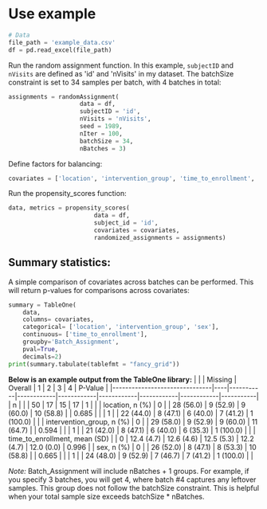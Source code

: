 # Use example

```python
# Data 
file_path = 'example_data.csv'
df = pd.read_excel(file_path)
```

Run the random assignment function. In this example, `subjectID` and `nVisits` are defined as 'id' and 'nVisits' in my dataset. The batchSize constraint is set to 34 samples per batch, with 4 batches in total:
```python
assignments = randomAssignment(
                    data = df, 
                    subjectID = 'id', 
                    nVisits = 'nVisits', 
                    seed = 1989,
                    nIter = 100,
                    batchSize = 34, 
                    nBatches = 3)
```

Define factors for balancing:
```python
covariates = ['location', 'intervention_group', 'time_to_enrollment', 'sex']
```  

Run the propensity_scores function:
```python
data, metrics = propensity_scores(
                        data = df, 
                        subject_id = 'id',
                        covariates = covariates, 
                        randomized_assignments = assignments)
```

## Summary statistics:
A simple comparison of covariates across batches can be performed. This will return p-values for comparisons across covariates:
```python
summary = TableOne(
    data, 
    columns= covariates,
    categorical= ['location', 'intervention_group', 'sex'],
    continuous= ['time_to_enrollment'], 
    groupby='Batch_Assignment',
    pval=True,
    decimals=2)
print(summary.tabulate(tablefmt = "fancy_grid"))
```

**Below is an example output from the TableOne library:**
|                               |    | Missing   | Overall    | 1          | 2          | 3          | 4          | P-Value   |
|-------------------------------|----|-----------|------------|------------|------------|------------|------------|-----------|
| n                             |    |           | 50         | 17         | 15         | 17         | 1          |           |
| location, n (%)               | 0  |           | 28 (56.0)  | 9 (52.9)   | 9 (60.0)   | 10 (58.8)  |            | 0.685     |
|                               | 1  |           | 22 (44.0)  | 8 (47.1)   | 6 (40.0)   | 7 (41.2)   | 1 (100.0)  |           |
| intervention_group, n (%)     | 0  |           | 29 (58.0)  | 9 (52.9)   | 9 (60.0)   | 11 (64.7)  |            | 0.594     |
|                               | 1  |           | 21 (42.0)  | 8 (47.1)   | 6 (40.0)   | 6 (35.3)   | 1 (100.0)  |           |
| time_to_enrollment, mean (SD) |    | 0         | 12.4 (4.7) | 12.6 (4.6) | 12.5 (5.3) | 12.2 (4.7) | 12.0 (0.0) | 0.996     |
| sex, n (%)                    | 0  |           | 26 (52.0)  | 8 (47.1)   | 8 (53.3)   | 10 (58.8)  |            | 0.665     |
|                               | 1  |           | 24 (48.0)  | 9 (52.9)   | 7 (46.7)   | 7 (41.2)   | 1 (100.0)  |           |

*Note:* Batch_Assignment will include nBatches + 1 groups. For example, if you specify 3 batches, you will get 4, where batch #4 captures any leftover samples. This group does not follow the batchSize constraint. This is helpful when your total sample size exceeds batchSize * nBatches.